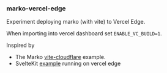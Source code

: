 ### marko-vercel-edge

Experiment deploying marko (with vite) to Vercel Edge.

When importing into vercel dashboard set `ENABLE_VC_BUILD=1`.

Inspired by

- The Marko [vite-cloudflare](https://github.com/marko-js/examples/tree/master/examples/vite-cloudflare) 
example.
- SvelteKit [example](https://sveltekit-on-the-edge.vercel.app/) running on vercel edge